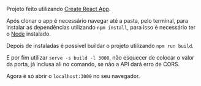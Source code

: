 Projeto feito utilizando [Create React App](https://github.com/facebook/create-react-app).

Após clonar o app é necessário navegar até a pasta, pelo terminal, para instalar as dependências utilizando `npm install`, para isso é necessário ter o [Node](https://nodejs.org/en/) instalado.

Depois de instaladas é possível buildar o projeto utilizando `npm run build`.

E por fim utilizar `serve -s build -l 3000`, não esquecer de colocar o valor da porta, já inclusa ali no comando, se não a API dará erro de CORS.

Agora é só abrir o `localhost:3000` no seu navegador.
